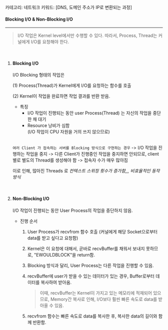 카테고리: 네트워크
키워드: [DNS, 도메인 주소가 IP로 변환되는 과정]

#### Blocking I/O & Non-Blocking I/O

---

> I/O 작업은 Kernel level에서만 수행할 수 있다. 따라서, Process, Thread는 커널에게 I/O를 요청해야 한다.

<br>

1. #### Blocking I/O

   I/O Blocking 형태의 작업은 

   (1) Process(Thread)가 Kernel에게 I/O를 요청하는 함수를 호출

   (2) Kernel이 작업을 완료하면 작업 결과를 반환 받음.

   

   * 특징
     * I/O 작업이 진행되는 동안 user Process(Thread) 는 자신의 작업을 중단한 채 대기
     * Resource 낭비가 심함 <br>(I/O 작업이 CPU 자원을 거의 쓰지 않으므로)

   <br>

   `여러 Client 가 접속하는 서버를 Blocking 방식으로 구현하는 경우` -> I/O 작업을 진행하는 작업을 중지 -> 다른 Client가 진행중인 작업을 중지하면 안되므로, client 별로 별도의 Thread를 생성해야 함 -> 접속자 수가 매우 많아짐

   이로 인해, 많아진 Threads 로 *컨텍스트 스위칭 횟수가 증가함,,, 비효율적인 동작 방식*

   <br>

2. #### Non-Blocking I/O

   I/O 작업이 진행되는 동안 User Process의 작업을 중단하지 않음. 

   * 진행 순서

     1. User Process가 recvfrom 함수 호출 (커널에게 해당 Socket으로부터 data를 받고 싶다고 요청함)

     2. Kernel은 이 요청에 대해서, 곧바로 recvBuffer를 채워서 보내지 못하므로, "EWOULDBLOCK"을 return함.

     3. Blocking 방식과 달리, User Process는 다른 작업을 진행할 수 있음.

     4. recvBuffer에 user가 받을 수 있는 데이터가 있는 경우, Buffer로부터 데이터를 복사하여 받아옴.

        > 이때, recvBuffer는 Kernel이 가지고 있는 메모리에 적재되어 있으므로, Memory간 복사로 인해, I/O보다 훨씬 빠른 속도로 data를 받아올 수 있음.

     5. recvfrom 함수는 빠른 속도로 data를 복사한 후, 복사한 data의 길이와 함께 반환함.





